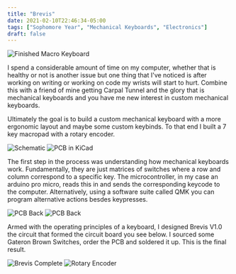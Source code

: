 ```yaml
---
title: "Brevis"
date: 2021-02-10T22:46:34-05:00
tags: ["Sophomore Year", "Mechanical Keyboards", "Electronics"]
draft: false
---
```


![Finished Macro Keyboard](../imgs/BrevisFull.jpg)

I spend a considerable amount of time on my computer, whether that is healthy or not is another issue but one thing that I've noticed is after working on writing or working on code my wrists will start to hurt. Combine this with a friend of mine getting Carpal Tunnel and the glory that is mechanical keyboards and you have me new interest in custom mechanical keyboards.

Ultimately the goal is to build a custom mechanical keyboard with a more ergonomic layout and maybe some custom keybinds. To that end I built a 7 key macropad with a rotary encoder.

![Schematic](../imgs/BrevisSchematic.jpg) ![PCB in KiCad](../imgs/BrevisPCB.jpg)

The first step in the process was understanding how mechanical keyboards work. Fundamentally, they are just matrices of switches where a row and column correspond to a specific key. The microcontroller, in my case an arduino pro micro, reads this in and sends the corresponding keycode to the computer. Alternatively, using a software suite called QMK you can program alternative actions besdes keypresses. 

![PCB Back](../imgs/BrevisFront.jpg) ![PCB Back](../imgs/BrevisBack.jpg)

Armed with the operating principles of a keyboard, I designed Brevis V1.0 the circuit that formed the circuit board you see below. I sourced some Gateron Brown Switches, order the PCB and soldered it up. This is the final result.

![Brevis Complete](../imgs/Brevis2.jpg)
![Rotary Encoder](../imgs/BrevisEncoder.jpg)


